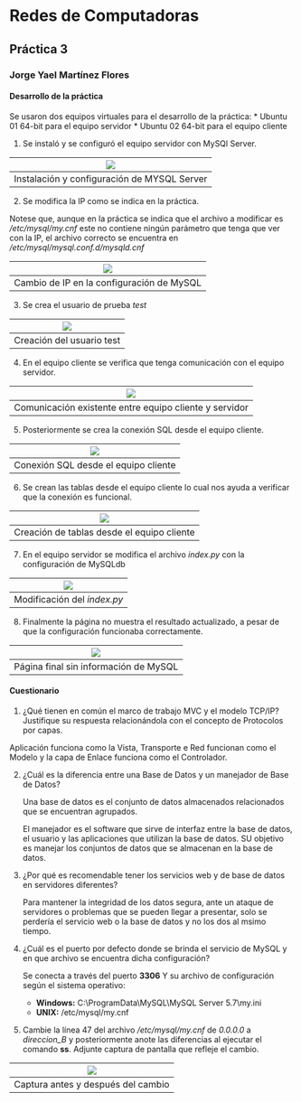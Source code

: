 # Redes de Computadoras
## Práctica 3
### Jorge Yael Martínez Flores

#### Desarrollo de la práctica

Se usaron dos equipos virtuales para el desarrollo de la práctica:
    * Ubuntu 01 64-bit para el equipo servidor
    * Ubuntu 02 64-bit para el equipo cliente

1. Se instaló y se configuró el equipo servidor con MySQl Server.

![](https://i.imgur.com/yclssv4.png) | 
|:--:| 
| Instalación y configuración de MYSQL Server |

2. Se modifica la IP como se indica en la práctica.

Notese que, aunque en la práctica se indica que el archivo a modificar es */etc/mysql/my.cnf* este no contiene ningún parámetro que tenga que ver con la IP, el archivo correcto se encuentra en */etc/mysql/mysql.conf.d/mysqld.cnf*

![](https://i.imgur.com/ka5x3EJ.png) | 
|:--:| 
| Cambio de IP en la configuración de MySQL |


3. Se crea el usuario de prueba *test*

![](https://i.imgur.com/sMtk7PF.png) | 
|:--:| 
| Creación del usuario test |

4. En el equipo cliente se verifica que tenga comunicación con el equipo servidor.

![](https://i.imgur.com/Kkfd2cL.pngg) | 
|:--:| 
| Comunicación existente entre equipo cliente y servidor |

5. Posteriormente se crea la conexión SQL desde el equipo cliente.

![](https://i.imgur.com/cm4h9Mv.png) | 
|:--:| 
| Conexión SQL desde el equipo cliente |

6. Se crean las tablas desde el equipo cliente lo cual nos ayuda a verificar que la conexión es funcional.

![](https://i.imgur.com/cmwR7tU.png) | 
|:--:| 
| Creación de tablas desde el equipo cliente |

7. En el equipo servidor se modifica el archivo *index.py* con la configuración de MySQLdb

![](https://i.imgur.com/MHQXoAO.png) | 
|:--:| 
| Modificación del *index.py* |

8. Finalmente la página no muestra el resultado actualizado, a pesar de que la configuración funcionaba correctamente.

![](https://i.imgur.com/43XeMP8.png) | 
|:--:| 
| Página final sin información de MySQL |

#### Cuestionario

1. ¿Qué tienen en común el marco de trabajo MVC y el modelo TCP/IP? Justifique su respuesta relacionándola con el concepto de Protocolos por capas.

Aplicación funciona como la Vista, Transporte e Red funcionan como el Modelo y la capa de Enlace funciona como el Controlador. 

2. ¿Cuál es la diferencia entre una Base de Datos y un manejador de Base de Datos?

    Una base de datos es el conjunto de datos almacenados relacionados que se encuentran agrupados. 

    El manejador es el software que sirve de interfaz entre la base de datos, el usuario y las aplicaciones que utilizan la base de datos. SU objetivo es manejar los conjuntos de datos que se almacenan en la base de datos.

3. ¿Por qué es recomendable tener los servicios web y de base de datos en servidores diferentes?

    Para mantener la integridad de los datos segura, ante un ataque de servidores o problemas que se pueden llegar a presentar, solo se perdería el servicio web o la base de datos y no los dos al msimo tiempo.

4. ¿Cuál es el puerto por defecto donde se brinda el servicio de MySQL y en que archivo se encuentra dicha configuración?

    Se conecta a través del puerto **3306** Y su archivo de configuración según el sistema operativo:

    * **Windows:** C:\ProgramData\MySQL\MySQL Server 5.7\my.ini
    * **UNIX:** /etc/mysql/my.cnf

5. Cambie la línea 47 del archivo */etc/mysql/my.cnf* de *0.0.0.0* a *direccion_B* y posteriormente anote las diferencias al ejecutar el comando **ss**. Adjunte captura de pantalla que refleje el cambio.

![](https://i.imgur.com/OgmdbZ8.png) | 
|:--:| 
| Captura antes y después del cambio |